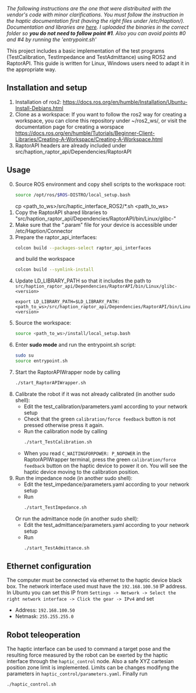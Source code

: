 *The following instructions are the one that were distribuited with the vendor's code with minor clarifications. You must follow the instruction in the haptic documentation first (having the right files under /etc/Haption/). Documentation and libraries are [here](https://drive.google.com/drive/folders/1g4NHb75PtUcHunHAImuzkCfoDhdFXWoR?usp=drive_link). I uploaded the binaries in the correct folder so ***you do not need to follow point #1***. Also you can avoid points #0 and #4 by running the 'entrypoint.sh'*

This project includes a basic implementation of the test programs (TestCalibration, TestImpedance and TestAdmittance) using ROS2 and RaptorAPI.
This guide is written for Linux, Windows users need to adapt it in the appropriate way.

## Installation and setup
1. Installation of ros2: 
https://docs.ros.org/en/humble/Installation/Ubuntu-Install-Debians.html
2. Clone as a workspace:
If you want to follow the ros2 way for creating a workspace, you can clone this repository under ~/ros2_ws/, or visit the documentation page for creating a worspace https://docs.ros.org/en/humble/Tutorials/Beginner-Client-Libraries/Creating-A-Workspace/Creating-A-Workspace.html
3. RaptorAPI headers are already included under src/haption_raptor_api/Dependencies/RaptorAPI
## Usage
0. Source ROS environment and copy shell scripts to the workspace root:
    ```bash
    source /opt/ros/$ROS-DISTRO/local_setup.bash
    ```
    cp  <path_to_ws>/src/haptic_interface_ROS2/*.sh  <path_to_ws>
1. Copy the RaptorAPI shared libraries to "src/haption_raptor_api/Dependencies/RaptorAPI/bin/Linux/glibc-<version>"
2. Make sure that the ".param" file for your device is accessible under /etc/Haption/Connector
3. Prepare the raptor_api_interfaces:
    ```bash
    colcon build --packages-select raptor_api_interfaces
    ```
    and build the workspace
    ```bash
    colcon build --symlink-install
    ```
4. Update LD_LIBRARY_PATH so that it includes the path to `src/haption_raptor_api/Dependencies/RaptorAPI/bin/Linux/glibc-<version>`  
    ```
    export LD_LIBRARY_PATH=$LD_LIBRARY_PATH:<path_to_ws>/src/haption_raptor_api/Dependencies/RaptorAPI/bin/Linux/glibc-<version>
    ```
5. Source the workspace:
    ```bash
    source <path_to_ws>/install/local_setup.bash
    ```
6. Enter **sudo mode** and run the entrypoint.sh script:
    ```bash
    sudo su
    source entrypoint.sh
    ```
7. Start the RaptorAPIWrapper node by calling 
    ```bash
    ./start_RaptorAPIWrapper.sh
    ```
8. Calibrate the robot if it was not already calibrated (in another sudo shell):
    - Edit the test_calibration/parameters.yaml according to your network setup
    - Check that the green `calibration/force feedback` button is not pressed otherwise press it again.
    - Run the calibration node by calling 
        ```bash
        ./start_TestCalibration.sh
        ```
    - When you read `C_WAITINGFORPOWER: P_NOPOWER` in the RaptorAPIWrapper terminal, press the green `calibration/force feedback` button on the haptic device to power it on.
    You will see the haptic device moving to the calibration position.
9. Run the impedance node (in another sudo shell):
    - Edit the test_impedance/parameters.yaml according to your network setup
    - Run 
        ```bash
        ./start_TestImpedance.sh
        ```
    Or run the admittance node (in another sudo shell):
    - Edit the test_admittance/parameters.yaml according to your network setup
    - Run 
        ```bash
        ./start_TestAdmittance.sh
        ```
## Ethernet configuration
The computer must be connected via ethernet to the haptic device black box. The network interface used must have the `192.168.100.50` IP address. In Ubuntu you can set this IP from `Settings -> Network -> Select the right network interface -> Click the gear -> IPv4` and set
- Address: `192.168.100.50`
- Netmask: `255.255.255.0`
## Robot teleoperation
The haptic interface can be used to command a target pose and the resulting force measured by the robot can be
exerted by the haptic interface through the `haptic_control` node. Also a safe XYZ cartesian position zone limit is implemented. Limits can be changes modifyng the parameters in `haptic_control/parameters.yaml`.
Finally run
```bash
./haptic_control.sh
```


    
    
    

